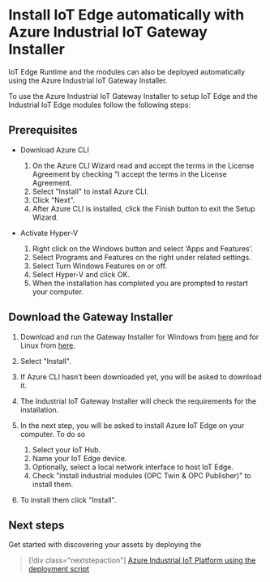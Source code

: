 
# Install IoT Edge automatically with Azure Industrial IoT Gateway Installer

IoT Edge Runtime and the modules can also be deployed automatically using the Azure Industrial IoT Gateway Installer.

To use the Azure Industrial IoT Gateway Installer to setup IoT Edge and the Industrial IoT Edge modules follow the following steps:

## Prerequisites

- Download Azure CLI

    1. On the Azure CLI Wizard read and accept the terms in the License Agreement by checking "I accept the terms in the License Agreement.
    2. Select "Install" to install Azure CLI.
    3. Click "Next".
    4. After Azure CLI is installed, click the Finish button to exit the Setup Wizard.

- Activate Hyper-V

    1. Right click on the Windows button and select ‘Apps and Features’.
    2. Select Programs and Features on the right under related settings.
    3. Select Turn Windows Features on or off.
    4. Select Hyper-V and click OK.
    5. When the installation has completed you are prompted to restart your computer.

## Download the Gateway Installer

1. Download and run the Gateway Installer for Windows from [here](https://github.com/Azure/Industrial-IoT-Gateway-Installer/raw/master/Releases/Windows/setup.exe) and for Linux from [here](https://github.com/Azure/Industrial-IoT-Gateway-Installer/raw/master/Releases/Linux.zip).

2. Select "Install".

3. If Azure CLI hasn’t been downloaded yet, you will be asked to download it.

4. The Industrial IoT Gateway Installer will check the requirements for the installation.

5. In the next step, you will be asked to install Azure IoT Edge on your computer. To do so

    1. Select your IoT Hub.
    2. Name your IoT Edge device.
    3. Optionally, select a local network interface to host IoT Edge.
    4. Check "install industrial modules (OPC Twin & OPC Publisher)" to install them.

6. To install them click "Install".

## Next steps

Get started with discovering your assets by deploying the
> [!div class="nextstepaction"]
> [Azure Industrial IoT Platform using the deployment script](../deploy/howto-deploy-all-in-one.md)